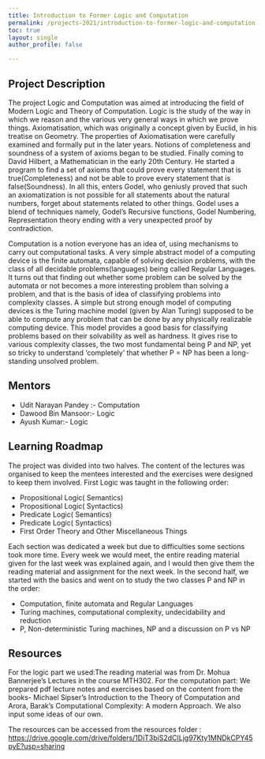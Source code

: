 ```yaml
---
title: Introduction to Former Logic and Computation
permalink: /projects-2021/introduction-to-former-logic-and-computation
toc: true
layout: single
author_profile: false

---
```


## Project Description
The project Logic and Computation was aimed at introducing the field of Modern Logic and Theory of Computation. 
Logic is the study of the way in which we reason and the various very general ways in which we prove things. Axiomatisation, which was originally a concept given by Euclid, in his treatise on Geometry. The properties of Axiomatisation were carefully examined and formally put in the later years. Notions of completeness and soundness of a system of axioms began to be studied. Finally coming to David Hilbert, a Mathematician in the early 20th Century. He started a program to find a set of axioms that could prove every statement that is true(Completeness) and not be able to prove every statement that is false(Soundness). In all this, enters Godel, who geniusly proved that such an axiomatization is not possible for all statements about the natural numbers, forget about statements related to other things. Godel uses a blend of techniques namely, Godel’s Recursive functions, Godel Numbering, Representation theory ending with a very unexpected proof by contradiction.

Computation is a notion everyone has an idea of, using mechanisms to carry out computational tasks.  A very simple abstract model of a computing device is the finite automata, capable of solving decision problems, with the class of all decidable problems(languages) being called Regular Languages. It turns out that finding out whether some problem can be solved by the automata or not becomes a more interesting problem than solving a problem, and that is the basis of idea of classifying problems into complexity classes. A simple but strong enough model of computing devices is the Turing machine model (given by Alan Turing) supposed to be able to compute any problem that can be done by any physically realizable computing device. This model provides a good basis for classifying problems based on their solvability as well as hardness. It gives rise to various complexity classes, the two most fundamental being P and NP, yet so tricky to understand ‘completely’ that whether P = NP has been a long-standing unsolved problem.


## Mentors
* Udit Narayan Pandey :- Computation
* Dawood Bin Mansoor:- Logic
* Ayush Kumar:- Logic


## Learning Roadmap
The project was divided into two halves. The content of the lectures was organised to keep the mentees interested and the exercises were designed to keep them involved.
First Logic was taught in the following order:
* Propositional Logic( Semantics)
* Propositional Logic( Syntactics)
* Predicate Logic( Semantics)
* Predicate Logic( Syntactics)
* First Order Theory and Other Miscellaneous Things

Each section was dedicated a week but due to difficulties some sections took more time.  Every week we would meet, the entire reading material given for the last week was explained again, and I would then give them the reading material and assignment for the next week.
In the second half, we started with the basics and went on to study the two classes P and NP in the order:
* Computation, finite automata and Regular Languages
* Turing machines, computational complexity, undecidability and reduction
* P, Non-deterministic Turing machines, NP and a discussion on P vs NP

## Resources
For the logic part we used:The reading material was from Dr. Mohua Bannerjee’s Lectures in the course MTH302.
For the computation part: We prepared pdf lecture notes and exercises based on the content from the books- Michael Sipser’s Introduction to the Theory of Computation and Arora, Barak’s Computational Complexity: A modern Approach. We also input some ideas of our own.

The resources can be accessed from the resources folder : https://drive.google.com/drive/folders/1DiT3biS2dCILjg97Kty1MNDkCPY45pyE?usp=sharing


